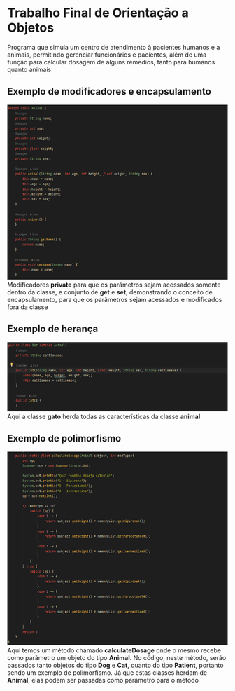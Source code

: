 # Trabalho Final de Orientação a Objetos
Programa que simula um centro de atendimento à pacientes humanos e a animais, permitindo gerenciar funcionários e pacientes, além de uma função para calcular dosagem de alguns rémedios, tanto para humanos quanto animais

## Exemplo de modificadores e encapsulamento
![screenchot](https://raw.githubusercontent.com/luismineo/TrabFinalOOP/main/src/imgs/mod_encp.png) <br>
Modificadores **private** para que os parâmetros sejam acessados somente dentro da classe, e conjunto de **get** e **set**, demonstrando o conceito de encapsulamento, para que os parâmetros sejam acessados e modificados fora da classe

## Exemplo de herança
![screenchot](https://raw.githubusercontent.com/luismineo/TrabFinalOOP/main/src/imgs/hertg.png) <br>
Aqui a classe **gato** herda todas as características da classe **animal**

## Exemplo de polimorfismo
![screenchot](https://raw.githubusercontent.com/luismineo/TrabFinalOOP/main/src/imgs/polimorfismo.png) <br>
Aqui temos um método chamado **calculateDosage** onde o mesmo recebe como parâmetro um objeto do tipo **Animal**. No código, neste método, serão passados tanto objetos do tipo **Dog** e **Cat**, quanto do tipo **Patient**, portanto sendo um exemplo de polimorfismo. Já que estas classes herdam de **Animal**, elas podem ser passadas como parâmetro para o método
